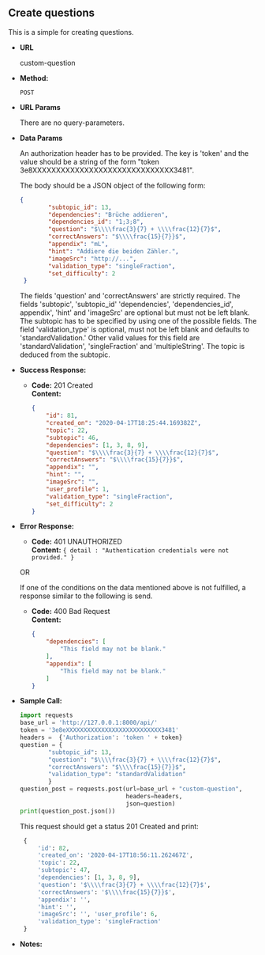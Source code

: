 **Create questions**
----
  This is a simple for creating questions. 
  
* **URL**

  custom-question

* **Method:**

  `POST` 
  
*  **URL Params**

    There are no query-parameters. 
  
  
* **Data Params**

    An authorization header has to be provided. The key is 'token' 
    and the value should be a string of the form "token 3e8XXXXXXXXXXXXXXXXXXXXXXXXXXXXXX3481". 
    
    The body should be a JSON object of the following form: <br>
    
    ```json
    {
            "subtopic_id": 13,
            "dependencies": "Brüche addieren",
            "dependencies_id": "1;3;8",
            "question": "$\\\\frac{3}{7} + \\\\frac{12}{7}$",
            "correctAnswers": "$\\\\frac{15}{7}}$",
            "appendix": "mL",
            "hint": "Addiere die beiden Zähler.",
            "imageSrc": "http://...",
            "validation_type": "singleFraction",
            "set_difficulty": 2
     }
     ```
    
    The fields 'question' and 'correctAnswers' are strictly required. The fields 'subtopic', 'subtopic_id'
    'dependencies', 'dependencies_id', appendix', 'hint' and 'imageSrc' are optional but must not be left blank. The 
    subtopic has to be specified by using one of the possible fields. The 
    field 'validation_type' is optional, must not be left blank and defaults to 'standardValidation.' Other valid values 
    for this field are 'standardValidation', 'singleFraction' and 'multipleString'. The topic is deduced from the 
    subtopic.
    
    
* **Success Response:**

  * **Code:** 201 Created <br />
    **Content:** 
    ```json
    {
        "id": 81,
        "created_on": "2020-04-17T18:25:44.169382Z",
        "topic": 22,
        "subtopic": 46,
        "dependencies": [1, 3, 8, 9],
        "question": "$\\\\frac{3}{7} + \\\\frac{12}{7}$",
        "correctAnswers": "$\\\\frac{15}{7}}$",
        "appendix": "",
        "hint": "",
        "imageSrc": "",
        "user_profile": 1,
        "validation_type": "singleFraction",
        "set_difficulty": 2
    }
    ```
    
 
* **Error Response:**

  * **Code:** 401 UNAUTHORIZED <br />
    **Content:** `{ detail : "Authentication credentials were not provided." }`

  OR
    
  If one of the conditions on the data mentioned above is not fulfilled, a response similar to the following is send. 
  * **Code:** 400 Bad Request <br />
    **Content:** 
    ```json
    {
        "dependencies": [
            "This field may not be blank."
        ],
        "appendix": [
            "This field may not be blank."
        ]
    }
    ```

* **Sample Call:**

    ```python
    import requests
    base_url = 'http://127.0.0.1:8000/api/'
    token = '3e8eXXXXXXXXXXXXXXXXXXXXXXXXXXX3481'
    headers =  {'Authorization': 'token ' + token}
    question = {
            "subtopic_id": 13,
            "question": "$\\\\frac{3}{7} + \\\\frac{12}{7}$",
            "correctAnswers": "$\\\\frac{15}{7}}$",
            "validation_type": "standardValidation"
            }
    question_post = requests.post(url=base_url + "custom-question",
                                  headers=headers,
                                  json=question)
    print(question_post.json())
     ``` 
     
     This request should get a status 201 Created and print:
     ```python
      {
          'id': 82, 
          'created_on': '2020-04-17T18:56:11.262467Z', 
          'topic': 22, 
          'subtopic': 47, 
          'dependencies': [1, 3, 8, 9], 
          'question': '$\\\\frac{3}{7} + \\\\frac{12}{7}$', 
          'correctAnswers': '$\\\\frac{15}{7}}$', 
          'appendix': '', 
          'hint': '', 
          'imageSrc': '', 'user_profile': 6, 
          'validation_type': 'singleFraction'
      }
     ```
    
* **Notes:**

